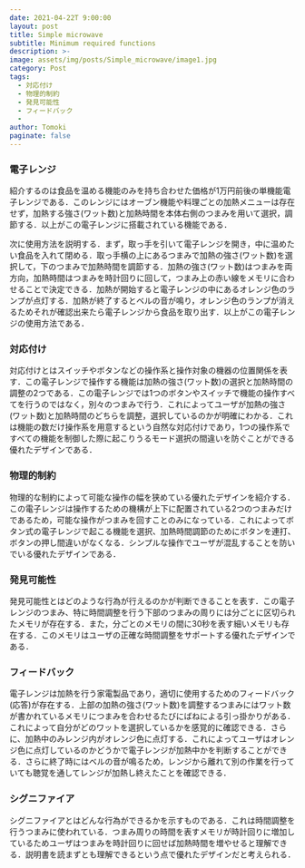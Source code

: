 ```yaml
---
date: 2021-04-22T 9:00:00
layout: post
title: Simple microwave
subtitle: Minimum required functions
description: >-
image: assets/img/posts/Simple_microwave/image1.jpg
category: Post
tags: 
  - 対応付け
  - 物理的制約
  - 発見可能性
  - フィードバック
  - 
author: Tomoki
paginate: false
---
```


### 電子レンジ
紹介するのは食品を温める機能のみを持ち合わせた価格が1万円前後の単機能電子レンジである．このレンジにはオーブン機能や料理ごとの加熱メニューは存在せず，加熱する強さ(ワット数)と加熱時間を本体右側のつまみを用いて選択，調節する．以上がこの電子レンジに搭載されている機能である．

次に使用方法を説明する．まず，取っ手を引いて電子レンジを開き，中に温めたい食品を入れて閉める．取っ手横の上にあるつまみで加熱の強さ(ワット数)を選択して，下のつまみで加熱時間を調節する．加熱の強さ(ワット数)はつまみを両方向，加熱時間はつまみを時計回りに回して，つまみ上の赤い線をメモリに合わせることで決定できる．加熱が開始すると電子レンジの中にあるオレンジ色のランプが点灯する．加熱が終了するとベルの音が鳴り，オレンジ色のランプが消えるためそれが確認出来たら電子レンジから食品を取り出す．以上がこの電子レンジの使用方法である．

### 対応付け
 対応付けとはスイッチやボタンなどの操作系と操作対象の機器の位置関係を表す．この電子レンジで操作する機能は加熱の強さ(ワット数)の選択と加熱時間の調整の2つである．この電子レンジでは1つのボタンやスイッチで機能の操作すべてを行うのではなく，別々のつまみで行う．これによってユーザが加熱の強さ(ワット数)と加熱時間のどちらを調整，選択しているのかが明確にわかる．これは機能の数だけ操作系を用意するという自然な対応付けであり，1つの操作系ですべての機能を制御した際に起こりうるモード選択の間違いを防ぐことができる優れたデザインである．

### 物理的制約
物理的な制約によって可能な操作の幅を狭めている優れたデザインを紹介する．この電子レンジは操作するための機構が上下に配置されている2つのつまみだけであるため，可能な操作がつまみを回すことのみになっている．これによってボタン式の電子レンジで起こる機能を選択、加熱時間調節のためにボタンを連打、ボタンの押し間違いがなくなる．シンプルな操作でユーザが混乱することを防いでいる優れたデザインである．

### 発見可能性
発見可能性とはどのような行為が行えるのかが判断できることを表す．この電子レンジのつまみ、特に時間調整を行う下部のつまみの周りには分ごとに区切られたメモリが存在する．また，分ごとのメモリの間に30秒を表す細いメモリも存在する．このメモリはユーザの正確な時間調整をサポートする優れたデザインである．

### フィードバック
 電子レンジは加熱を行う家電製品であり，適切に使用するためのフィードバック(応答)が存在する．上部の加熱の強さ(ワット数)を調整するつまみにはワット数が書かれているメモリにつまみを合わせるたびにばねによる引っ掛かりがある．これによって自分がどのワットを選択しているかを感覚的に確認できる．さらに、加熱中のみレンジ内がオレンジ色に点灯する．これによってユーザはオレンジ色に点灯しているのかどうかで電子レンジが加熱中かを判断することができる．さらに終了時にはベルの音が鳴るため，レンジから離れて別の作業を行っていても聴覚を通してレンジが加熱し終えたことを確認できる．

### シグニファイア
シグニファイアとはどんな行為ができるかを示すものである．これは時間調整を行うつまみに使われている．つまみ周りの時間を表すメモリが時計回りに増加しているためユーザはつまみを時計回りに回せば加熱時間を増やせると理解できる．説明書を読まずとも理解できるという点で優れたデザインだと考えられる．
